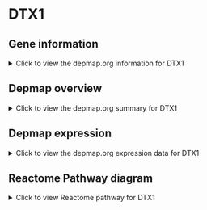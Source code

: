<h1>DTX1</h1>

<h2>Gene information</h2>
<details>
  <summary>Click to view the depmap.org information for DTX1</summary>
  <iframe src="https://depmap.org/portal/gene/DTX1?tab=about" style="border:none;width:100%;height:800px"></iframe>
</details>

<h2>Depmap overview</h2>
<details>
  <summary>Click to view the depmap.org summary for DTX1</summary>
  <iframe src="https://depmap.org/portal/gene/DTX1?tab=overview" style="border:none;width:100%;height:800px"></iframe>
</details>

<h2>Depmap expression</h2>
<details>
  <summary>Click to view the depmap.org expression data for DTX1</summary>
  <iframe src="https://depmap.org/portal/gene/DTX1?tab=characterization" style="border:none;width:100%;height:800px"></iframe>
</details>



<h2>Reactome Pathway diagram</h2>
<details>
  <summary>Click to view Reactome pathway for DTX1</summary>
  <p>Activated NOTCH1 Transmits Signal to the Nucleus</p>
  <iframe src="https://reactome.org/PathwayBrowser/#/R-HSA-2122948" style="border:none;width:100%;height:800px"></iframe>
</details>



